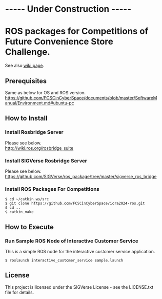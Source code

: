 # ----- Under Construction -----

# ROS packages for Competitions of Future Convenience Store Challenge.

See also [wiki page](https://github.com/FCSCinCyberSpace/documents).


## Prerequisites

Same as below for OS and ROS version.  
https://github.com/FCSCinCyberSpace/documents/blob/master/SoftwareManual/Environment.md#ubuntu-pc

## How to Install

### Install Rosbridge Server

Please see below.  
http://wiki.ros.org/rosbridge_suite

### Install SIGVerse Rosbridge Server

Please see below.  
https://github.com/SIGVerse/ros_package/tree/master/sigverse_ros_bridge

### Install ROS Packages For Competitions

```bash:
$ cd ~/catkin_ws/src
$ git clone https://github.com/FCSCinCyberSpace/icra2024-ros.git
$ cd ..
$ catkin_make
```

## How to Execute

### Run Sample ROS Node of Interactive Customer Service

This is a simple ROS node for the interactive customer service application.

```bash:
$ roslaunch interactive_customer_service sample.launch
```


## License

This project is licensed under the SIGVerse License - see the LICENSE.txt file for details.
